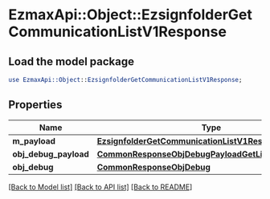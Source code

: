 # EzmaxApi::Object::EzsignfolderGetCommunicationListV1Response

## Load the model package
```perl
use EzmaxApi::Object::EzsignfolderGetCommunicationListV1Response;
```

## Properties
Name | Type | Description | Notes
------------ | ------------- | ------------- | -------------
**m_payload** | [**EzsignfolderGetCommunicationListV1ResponseMPayload**](EzsignfolderGetCommunicationListV1ResponseMPayload.md) |  | 
**obj_debug_payload** | [**CommonResponseObjDebugPayloadGetList**](CommonResponseObjDebugPayloadGetList.md) |  | [optional] 
**obj_debug** | [**CommonResponseObjDebug**](CommonResponseObjDebug.md) |  | [optional] 

[[Back to Model list]](../README.md#documentation-for-models) [[Back to API list]](../README.md#documentation-for-api-endpoints) [[Back to README]](../README.md)



